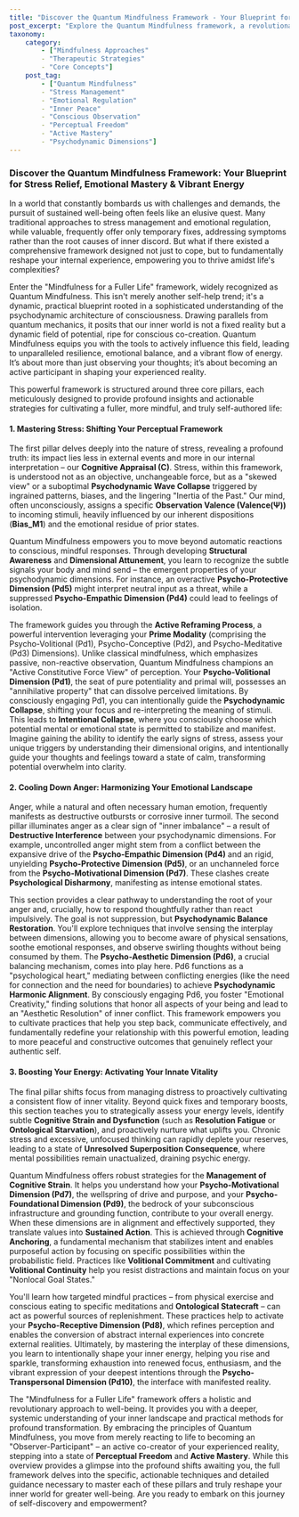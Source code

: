 ```yaml
---
title: "Discover the Quantum Mindfulness Framework - Your Blueprint for Stress Relief, Emotional Mastery & Vibrant Energy"
post_excerpt: "Explore the Quantum Mindfulness framework, a revolutionary approach that empowers you to actively reshape your inner world, moving beyond passive observation to cultivate profound resilience, emotional balance, and vibrant energy. This framework reveals how understanding your psychodynamic dimensions can transform stress, reframe anger, and boost your innate vitality."
taxonomy:
    category:
        - ["Mindfulness Approaches"
        - "Therapeutic Strategies"
        - "Core Concepts"]
    post_tag:
        - ["Quantum Mindfulness"
        - "Stress Management"
        - "Emotional Regulation"
        - "Inner Peace"
        - "Conscious Observation"
        - "Perceptual Freedom"
        - "Active Mastery"
        - "Psychodynamic Dimensions"]
---
```

### Discover the Quantum Mindfulness Framework: Your Blueprint for Stress Relief, Emotional Mastery & Vibrant Energy

In a world that constantly bombards us with challenges and demands, the pursuit of sustained well-being often feels like an elusive quest. Many traditional approaches to stress management and emotional regulation, while valuable, frequently offer only temporary fixes, addressing symptoms rather than the root causes of inner discord. But what if there existed a comprehensive framework designed not just to cope, but to fundamentally reshape your internal experience, empowering you to thrive amidst life's complexities?

Enter the "Mindfulness for a Fuller Life" framework, widely recognized as Quantum Mindfulness. This isn't merely another self-help trend; it's a dynamic, practical blueprint rooted in a sophisticated understanding of the psychodynamic architecture of consciousness. Drawing parallels from quantum mechanics, it posits that our inner world is not a fixed reality but a dynamic field of potential, ripe for conscious co-creation. Quantum Mindfulness equips you with the tools to actively influence this field, leading to unparalleled resilience, emotional balance, and a vibrant flow of energy. It’s about more than just observing your thoughts; it’s about becoming an active participant in shaping your experienced reality.

This powerful framework is structured around three core pillars, each meticulously designed to provide profound insights and actionable strategies for cultivating a fuller, more mindful, and truly self-authored life:

#### 1. Mastering Stress: Shifting Your Perceptual Framework

The first pillar delves deeply into the nature of stress, revealing a profound truth: its impact lies less in external events and more in our internal interpretation – our **Cognitive Appraisal (C)**. Stress, within this framework, is understood not as an objective, unchangeable force, but as a "skewed view" or a suboptimal **Psychodynamic Wave Collapse** triggered by ingrained patterns, biases, and the lingering "Inertia of the Past." Our mind, often unconsciously, assigns a specific **Observation Valence (Valence(Ψ))** to incoming stimuli, heavily influenced by our inherent dispositions (**Bias_M1**) and the emotional residue of prior states.

Quantum Mindfulness empowers you to move beyond automatic reactions to conscious, mindful responses. Through developing **Structural Awareness** and **Dimensional Attunement**, you learn to recognize the subtle signals your body and mind send – the emergent properties of your psychodynamic dimensions. For instance, an overactive **Psycho-Protective Dimension (Pd5)** might interpret neutral input as a threat, while a suppressed **Psycho-Empathic Dimension (Pd4)** could lead to feelings of isolation.

The framework guides you through the **Active Reframing Process**, a powerful intervention leveraging your **Prime Modality** (comprising the Psycho-Volitional (Pd1), Psycho-Conceptive (Pd2), and Psycho-Meditative (Pd3) Dimensions). Unlike classical mindfulness, which emphasizes passive, non-reactive observation, Quantum Mindfulness champions an "Active Constitutive Force View" of perception. Your **Psycho-Volitional Dimension (Pd1)**, the seat of pure potentiality and primal will, possesses an "annihilative property" that can dissolve perceived limitations. By consciously engaging Pd1, you can intentionally guide the **Psychodynamic Collapse**, shifting your focus and re-interpreting the meaning of stimuli. This leads to **Intentional Collapse**, where you consciously choose which potential mental or emotional state is permitted to stabilize and manifest. Imagine gaining the ability to identify the early signs of stress, assess your unique triggers by understanding their dimensional origins, and intentionally guide your thoughts and feelings toward a state of calm, transforming potential overwhelm into clarity.

#### 2. Cooling Down Anger: Harmonizing Your Emotional Landscape

Anger, while a natural and often necessary human emotion, frequently manifests as destructive outbursts or corrosive inner turmoil. The second pillar illuminates anger as a clear sign of "inner imbalance" – a result of **Destructive Interference** between your psychodynamic dimensions. For example, uncontrolled anger might stem from a conflict between the expansive drive of the **Psycho-Empathic Dimension (Pd4)** and an rigid, unyielding **Psycho-Protective Dimension (Pd5)**, or an unchanneled force from the **Psycho-Motivational Dimension (Pd7)**. These clashes create **Psychological Disharmony**, manifesting as intense emotional states.

This section provides a clear pathway to understanding the root of your anger and, crucially, how to respond thoughtfully rather than react impulsively. The goal is not suppression, but **Psychodynamic Balance Restoration**. You'll explore techniques that involve sensing the interplay between dimensions, allowing you to become aware of physical sensations, soothe emotional responses, and observe swirling thoughts without being consumed by them. The **Psycho-Aesthetic Dimension (Pd6)**, a crucial balancing mechanism, comes into play here. Pd6 functions as a "psychological heart," mediating between conflicting energies (like the need for connection and the need for boundaries) to achieve **Psychodynamic Harmonic Alignment**. By consciously engaging Pd6, you foster "Emotional Creativity," finding solutions that honor all aspects of your being and lead to an "Aesthetic Resolution" of inner conflict. This framework empowers you to cultivate practices that help you step back, communicate effectively, and fundamentally redefine your relationship with this powerful emotion, leading to more peaceful and constructive outcomes that genuinely reflect your authentic self.

#### 3. Boosting Your Energy: Activating Your Innate Vitality

The final pillar shifts focus from managing distress to proactively cultivating a consistent flow of inner vitality. Beyond quick fixes and temporary boosts, this section teaches you to strategically assess your energy levels, identify subtle **Cognitive Strain and Dysfunction** (such as **Resolution Fatigue** or **Ontological Starvation**), and proactively nurture what uplifts you. Chronic stress and excessive, unfocused thinking can rapidly deplete your reserves, leading to a state of **Unresolved Superposition Consequence**, where mental possibilities remain unactualized, draining psychic energy.

Quantum Mindfulness offers robust strategies for the **Management of Cognitive Strain**. It helps you understand how your **Psycho-Motivational Dimension (Pd7)**, the wellspring of drive and purpose, and your **Psycho-Foundational Dimension (Pd9)**, the bedrock of your subconscious infrastructure and grounding function, contribute to your overall energy. When these dimensions are in alignment and effectively supported, they translate values into **Sustained Action**. This is achieved through **Cognitive Anchoring**, a fundamental mechanism that stabilizes intent and enables purposeful action by focusing on specific possibilities within the probabilistic field. Practices like **Volitional Commitment** and cultivating **Volitional Continuity** help you resist distractions and maintain focus on your "Nonlocal Goal States."

You'll learn how targeted mindful practices – from physical exercise and conscious eating to specific meditations and **Ontological Statecraft** – can act as powerful sources of replenishment. These practices help to activate your **Psycho-Receptive Dimension (Pd8)**, which refines perception and enables the conversion of abstract internal experiences into concrete external realities. Ultimately, by mastering the interplay of these dimensions, you learn to intentionally shape your inner energy, helping you rise and sparkle, transforming exhaustion into renewed focus, enthusiasm, and the vibrant expression of your deepest intentions through the **Psycho-Transpersonal Dimension (Pd10)**, the interface with manifested reality.

The "Mindfulness for a Fuller Life" framework offers a holistic and revolutionary approach to well-being. It provides you with a deeper, systemic understanding of your inner landscape and practical methods for profound transformation. By embracing the principles of Quantum Mindfulness, you move from merely reacting to life to becoming an "Observer-Participant" – an active co-creator of your experienced reality, stepping into a state of **Perceptual Freedom** and **Active Mastery**. While this overview provides a glimpse into the profound shifts awaiting you, the full framework delves into the specific, actionable techniques and detailed guidance necessary to master each of these pillars and truly reshape your inner world for greater well-being. Are you ready to embark on this journey of self-discovery and empowerment?